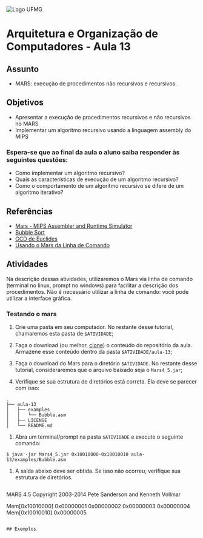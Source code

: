 ![Logo UFMG](https://www.ufmg.br/marca/ass6.jpg)

# Arquitetura e Organização de Computadores - Aula 13

## Assunto

* MARS: execução de procedimentos não recursivos e recursivos.

## Objetivos

* Apresentar a execução de procedimentos recursivos e não recursivos no MARS
* Implementar um algoritmo recursivo usando a linguagem assembly do MIPS

### Espera-se que ao final da aula o aluno saiba responder às seguintes questões:

* Como implementar um algoritmo recursivo?
* Quais as características de execução de um algoritmo recursivo?
* Como o comportamento de um algoritmo recursivo se difere de um algoritmo iterativo?


## Referências

* [Mars - MIPS Assembler and Runtime Simulator](http://courses.missouristate.edu/KenVollmar/mars/)
* [Bubble Sort](https://en.wikipedia.org/wiki/Bubble_sort)
* [GCD de Euclides](https://en.wikipedia.org/wiki/Euclidean_algorithm)
* [Usando o Mars da Linha de Comando](https://courses.missouristate.edu/KenVollmar/mars/Help/MarsHelpCommand.html)


## Atividades

Na descrição dessas atividades, utilizaremos o Mars via linha de comando (terminal no linux, prompt no windows) para facilitar a descrição dos procedimentos. Não é necessário utilizar a linha de comando: você pode utilizar a interface gráfica.

### Testando o mars

1. Crie uma pasta em seu computador. No restante desse tutorial, chamaremos esta pasta de `$ATIVIDADE`;

1. Faça o download (ou melhor, [clone](https://help.github.com/articles/cloning-a-repository/)) o conteúdo do repositório da aula. Armazene esse conteúdo dentro da pasta `$ATIVIDADE/aula-13`;

1. Faça o download do Mars para o diretório `$ATIVIDADE`. No restante desse tutorial, consideraremos que o arquivo baixado seja o `Mars4_5.jar`;

1. Verifique se sua estrutura de diretórios está correta. Ela deve se parecer com isso:
  ```
.
├── aula-13
│   ├── examples
│   │   └── Bubble.asm
│   ├── LICENSE
│   └── README.md

  ```
  
1. Abra um terminal/prompt na pasta `$ATIVIDADE` e execute o seguinte comando:
  ```
  $ java -jar Mars4_5.jar 0x10010000-0x10010010 aula-13/examples/Bubble.asm
  ```
1. A saída abaixo deve ser obtida. Se isso não ocorreu, verifique sua estrutura de diretórios.

   ```
MARS 4.5  Copyright 2003-2014 Pete Sanderson and Kenneth Vollmar

Mem[0x10010000]	0x00000001	0x00000002	0x00000003	0x00000004	
Mem[0x10010010]	0x00000005
```

## Exemplos
